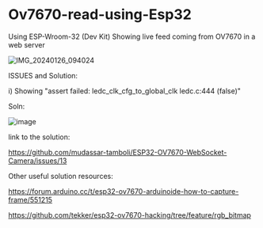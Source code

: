 # Ov7670-read-using-Esp32

Using ESP-Wroom-32 (Dev Kit) Showing live feed coming from OV7670 in a web server 

![IMG_20240126_094024](https://github.com/Mainul-Islam-07/Ov7670-read-using-Esp32/assets/78782260/d3b71e39-106e-4f84-8532-0c5791bb7a42)

ISSUES and Solution:

i) Showing "assert failed: ledc_clk_cfg_to_global_clk ledc.c:444 (false)"

Soln:

![image](https://github.com/Mainul-Islam-07/Ov7670-read-using-Esp32/assets/78782260/89272602-39e4-45c8-9d11-bf6d8b9c46b6)

link to the solution:

https://github.com/mudassar-tamboli/ESP32-OV7670-WebSocket-Camera/issues/13

Other useful solution resources:

https://forum.arduino.cc/t/esp32-ov7670-arduinoide-how-to-capture-frame/551215

https://github.com/tekker/esp32-ov7670-hacking/tree/feature/rgb_bitmap

